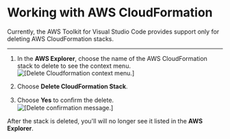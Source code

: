 # Working with AWS CloudFormation<a name="cloudformation"></a>

 Currently, the AWS Toolkit for Visual Studio Code provides support only for deleting AWS CloudFormation stacks\. 

****

1. In the **AWS Explorer**, choose the name of the AWS CloudFormation stack to delete to see the context menu\.  
![\[Delete Cloudformation context menu.\]](http://docs.aws.amazon.com/toolkit-for-vscode/latest/userguide/images/cfn-delete-menu.png)

1. Choose **Delete CloudFormation Stack**\.

1. Choose **Yes** to conﬁrm the delete\.  
![\[Delete confirmation message.\]](http://docs.aws.amazon.com/toolkit-for-vscode/latest/userguide/images/cfn-delete-confirm.png)

After the stack is deleted, you'll will no longer see it listed in the **AWS Explorer**\.